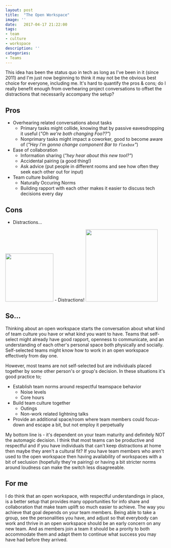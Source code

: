 ```yaml
---
layout: post
title:  "The Open Workspace"
image: ''
date:   2017-04-17 21:22:00
tags:
- team
- culture
- workspace
description: ''
categories:
- Teams 
---
```


This idea has been the status quo in tech as long as I've been in it (since 2011) and I'm just now beginning to think it may not be the obvious best choice for everyone, including me. It's hard to quantify the pros & cons; do I really benefit enough from overhearing project conversations to offset the distractions that necessarily accompany the setup?

## Pros
- Overhearing related conversations about tasks
	- Primary tasks might collide, knowing that by passive eavesdropping it useful (_"Oh we're both changing Foo??"_)
	- Nonprimary tasks might impact a coworker, good to become aware of (_"Hey I'm gonna change component Bar to `flexbox`"_)
- Ease of collaboration
	- Information sharing (_"hey hear about this new tool?"_)
	- Accidental pairing (a good thing!)
	- Ask advice (put people in different rooms and see how often they seek each other out for input)
- Team culture building
	- Naturally Occuring Norms
	- Building rapport with each other makes it easier to discuss tech decisions every day

## Cons
- Distractions...
<img src="http://i.imgur.com/nmkLxNx.png" height="150" />
- Distractions!
<img src="https://i.vimeocdn.com/video/471965839_1280x532.jpg" height="225" />

## So...
Thinking about an open workspace starts the conversation about what kind of team culture you have or what kind you want to have. Teams that self-select might already have good rapport, openness to communicate, and an understanding of each other's personal space both physically and socially. Self-selected teams might know how to work in an open workspace effectively from day one. 

However, most teams are not self-selected but are individuals placed together by some other person's or group's decision. In these situations it's good practice to;
- Establish team norms around respectful teamspace behavior
	- Noise levels
	- Core hours
- Build team culture together
	- Outings
	- Non-work related lightning talks
- Provide an additional space/room where team members could focus-down and escape a bit, but not employ it perpetually

My bottom line is - it's dependent on your team maturity and definitely NOT the automagic decision. I think that most teams can be productive and respectful and if you have individuals that can't keep distractions at home then maybe they aren't a cultural fit? If you have team members who aren't used to the open workspace then having availability of workspaces with a bit of seclusion (hopefully they're pairing) or having a bit stricter norms around loudness can make the switch less disagreeable. 

## For me
I do think that an open workspace, with respectful understandings in place, is a better setup that provides many opportunities for info share and collaboration that make team uplift so much easier to achieve. The way you achieve that goal depends on your team members. Being able to take a group, see the personalities you have, and adjust so that everybody can work and thrive in an open workspace should be an early concern on any new team. And as members join a team it should be a prority to both accommodate them and adapt them to continue what success you may have had before they arrived.